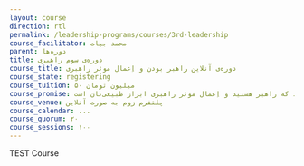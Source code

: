 ```yaml
---
layout: course
direction: rtl
permalink: /leadership-programs/courses/3rd-leadership
course_facilitator: محمد بیات
parent: دوره‌ها
title: دوره‌ی سوم راهبری
course_title: دوره‌ی آنلاین راهبر بودن و اِعمال موثر راهبری
course_state: registering
course_tuition: ۵۰ میلیون تومان
course_promise: شما در حالی دوره را ترک می‌کنید که راهبر هستید و اِعمال موثر راهبری ابراز طبیعی‌تان است
course_venue: پلتفرم زوم به صورت آنلاین
course_calendar: ...
course_quorum: ۲۰
course_sessions: ۱۰۰
---
```


TEST Course
